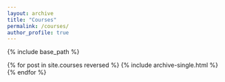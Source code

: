 ```yaml
---
layout: archive
title: "Courses"
permalink: /courses/
author_profile: true
---
```


{% include base_path %}


{% for post in site.courses reversed %}
  {% include archive-single.html %}
{% endfor %}
